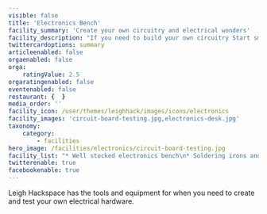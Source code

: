 ```yaml
---
visible: false
title: 'Electronics Bench'
facility_summary: 'Create your own circuitry and electrical wonders'
facility_description: "If you need to build your own circuitry Start small with Raspberry Pi and Arduino boards, or hand-soldered bespoke cicruit boards at our fully-stocked electronics bench.\n\nOur members are experienced with a range of electronics projects. "
twittercardoptions: summary
articleenabled: false
orgaenabled: false
orga:
    ratingValue: 2.5
orgaratingenabled: false
eventenabled: false
restaurant: {  }
media_order: ''
facility_icon: /user/themes/leighhack/images/icons/electronics
facility_images: 'circuit-board-testing.jpg,electronics-desk.jpg'
taxonomy:
    category:
        - facilities
hero_image: /facilities/electronics/circuit-board-testing.jpg
facility_list: "* Well stocked electronics bench\n* Soldering irons and testing equipment\n* Raspberry Pi and Arduino"
twitterenable: true
facebookenable: true
---
```


Leigh Hackspace has the tools and equipment for when you need to create and test your own electrical hardware. 